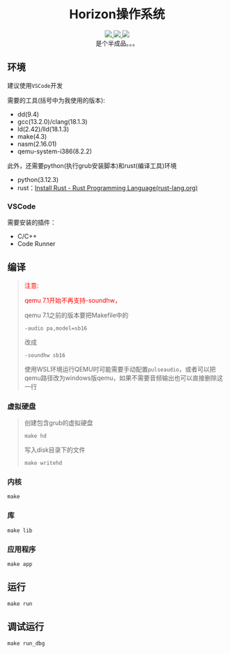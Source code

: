 <h1 align="center">Horizon操作系统</h1>
<p align="center">
	<a href="https://github.com/Ryan1202/Horizon-Operating-System">
		<img src="https://img.shields.io/github/stars/Ryan1202/Horizon-Operating-System.svg?logo=GitHub" />
	</a>
	<a href="https://github.com/Ryan1202/Horizon-Operating-System">
		<img src="https://img.shields.io/github/forks/Ryan1202/Horizon-Operating-System.svg?logo=GitHub" />
	</a>
	<a href="https://github.com/Ryan1202/Horizon-Operating-System">
		<img src="https://img.shields.io/github/license/Ryan1202/Horizon-Operating-System.svg" />
	</a>
	<br/>
	是个半成品。。。
</p>

## 环境

建议使用```VSCode```开发

需要的工具(括号中为我使用的版本):
- dd(9.4)
- gcc(13.2.0)/clang(18.1.3)
- ld(2.42)/lld(18.1.3)
- make(4.3)
- nasm(2.16.01)
- qemu-system-i386(8.2.2)

此外，还需要python(执行grub安装脚本)和rust(编译工具)环境
- python(3.12.3)
- rust：[Install Rust - Rust Programming Language(rust-lang.org)](https://www.rust-lang.org/tools/install)

### VSCode

需要安装的插件：

- C/C++
- Code Runner 

## 编译

> <font color="red">注意:
> 
> qemu 7.1开始不再支持-soundhw，</font> 
> 
> qemu 7.1之前的版本要把Makefile中的
> ```
> -audio pa,model=sb16
> ```
> 改成
> ```
> -soundhw sb16
> ```
> 
> 使用WSL环境运行QEMU时可能需要手动配置`pulseaudio`，或者可以把qemu路径改为windows版qemu，如果不需要音频输出也可以直接删除这一行

### 虚拟硬盘

> 创建包含grub的虚拟硬盘
> ```
> make hd
> ```
>
> 写入disk目录下的文件
> ```
> make writehd
> ```

### 内核
```
make
```
###  库
```
make lib
```
### 应用程序
```
make app
```

## 运行

```
make run
```

## 调试运行

```
make run_dbg
```
